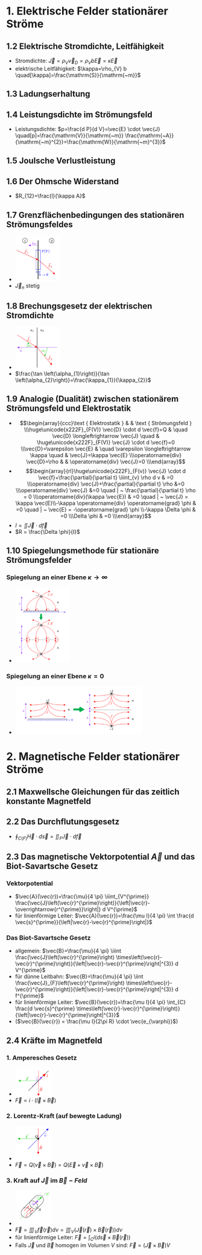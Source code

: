 # 1. Elektrische Felder stationärer Ströme 
## 1.2 Elektrische Stromdichte, Leitfähigkeit 
- Stromdichte: $\vec{J}=\rho_{V} \vec{v}_{D}=\rho_{V} b \vec{E}=\kappa \vec{E}$ 
- elektrische Leitfähigkeit: $\kappa=\rho_{V} b \quad[\kappa]=\frac{\mathrm{S}}{\mathrm{~m}}$ 

## 1.3 Ladungserhaltung 

## 1.4 Leistungsdichte im Strömungsfeld 
- Leistungsdichte: $p=\frac{d P}{d V}=\vec{E} \cdot \vec{J} \quad[p]=\frac{\mathrm{V}}{\mathrm{~m}} \frac{\mathrm{~A}}{\mathrm{~m}^{2}}=\frac{\mathrm{W}}{\mathrm{~m}^{3}}$ 

## 1.5 Joulsche Verlustleistung 

## 1.6 Der Ohmsche Widerstand 
- $R_{12}=\frac{l}{\kappa A}$ 

## 1.7 Grenzflächenbedingungen des stationären Strömungsfeldes 
- <img src="https://raw.githubusercontent.com/xiaomeng-huang-study/images_Theoretische_Elektrotechnik/refs/heads/main/Scrennshot_2025-05-02_09-42-32.png?raw=" width="25%" /> 
- $\vec{J}_{n}$ stetig 

## 1.8 Brechungsgesetz der elektrischen Stromdichte 
- <img src="https://raw.githubusercontent.com/xiaomeng-huang-study/images_Theoretische_Elektrotechnik/refs/heads/main/Scrennshot_2025-05-02_09-44-54.png?raw=" width="25%" /> 
- $\frac{\tan \left(\alpha_{1}\right)}{\tan \left(\alpha_{2}\right)}=\frac{\kappa_{1}}{\kappa_{2}}$ 

## 1.9 Analogie (Dualität) zwischen stationärem Strömungsfeld und Elektrostatik 
- $$\begin{array}{ccc}\text { Elektrostatik } & & \text { Strömungsfeld } \\\huge\unicode{x222F}_{F(V)} \vec{D} \cdot d \vec{f}=Q & \quad \vec{D} \longleftrightarrow \vec{J} \quad  & \huge\unicode{x222F}_{F(V)} \vec{J} \cdot d \vec{f}=0 \\\vec{D}=\varepsilon \vec{E} & \quad  \varepsilon \longleftrightarrow \kappa \quad  & \vec{J}=\kappa \vec{E} \\\operatorname{div} \vec{D}=\rho &  & \operatorname{div} \vec{J}=0 \\\end{array}$$ 
- $$\begin{array}{rl}\huge\unicode{x222F}_{F(v)} \vec{J} \cdot d \vec{f}+\frac{\partial}{\partial t} \iiint_{v} \rho d v & =0 \\\operatorname{div} \vec{J}+\frac{\partial}{\partial t} \rho &=0 \\\operatorname{div} \vec{J} &=0 \quad | ~ \frac{\partial}{\partial t} \rho = 0 \\\operatorname{div}(\kappa  \vec{E}) & =0 \quad | ~ \vec{J} = \kappa  \vec{E}\\-\kappa  \operatorname{div} \operatorname{grad} \phi & =0 \quad | ~ \vec{E} = -\operatorname{grad} \phi \\-\kappa  \Delta \phi & =0 \\\Delta \phi & =0 \\\end{array}$$ 
- $I=\iint \vec{J} \cdot d \vec{f}$ 
- $R = \frac{\Delta \phi}{I}$ 


## 1.10 Spiegelungsmethode für stationäre Strömungsfelder 
### Spiegelung an einer Ebene $\kappa \rightarrow \infty$ 
- <img src="https://raw.githubusercontent.com/xiaomeng-huang-study/images_Theoretische_Elektrotechnik/refs/heads/main/Scrennshot_2025-05-03_15-04-59.png?raw=" width="30%" /> 

### Spiegelung an einer Ebene $\kappa = 0$ 
- <img src="https://raw.githubusercontent.com/xiaomeng-huang-study/images_Theoretische_Elektrotechnik/refs/heads/main/Scrennshot_2025-05-03_15-08-43.png?raw=" width="70%" /> 


# 2. Magnetische Felder stationärer Ströme 
## 2.1 Maxwellsche Gleichungen für das zeitlich konstante Magnetfeld 

## 2.2 Das Durchflutungsgesetz 
- $\oint_{C(F)} \vec{H} \cdot d \vec{s}=\iint_{F} \vec{J} \cdot d \vec{f}$ 

## 2.3 Das magnetische Vektorpotential $\vec{A}$ und das Biot-Savartsche Gesetz 
### Vektorpotential 
- $\vec{A}(\vec{r})=\frac{\mu}{4 \pi} \iiint_{V^{\prime}} \frac{\vec{J}\left(\vec{r}^{\prime}\right)}{\left|\vec{r}-\overrightarrow{r^{\prime}}\right|} d V^{\prime}$ 
- für linienförmige Leiter: $\vec{A}(\vec{r})=\frac{\mu I}{4 \pi} \int \frac{d \vec{s}^{\prime}}{\left|\vec{r}-\vec{r}^{\prime}\right|}$ 

### Das Biot-Savartsche Gesetz 
- allgemein: $\vec{B}=\frac{\mu}{4 \pi} \iiint \frac{\vec{J}\left(\vec{r}^{\prime}\right) \times\left(\vec{r}-\vec{r}^{\prime}\right)}{\left|\vec{r}-\vec{r}^{\prime}\right|^{3}} d V^{\prime}$ 
- für dünne Leitbahn: $\vec{B}=\frac{\mu}{4 \pi} \iint \frac{\vec{J}_{F}\left(\vec{r}^{\prime}\right) \times\left(\vec{r}-\vec{r}^{\prime}\right)}{\left|\vec{r}-\vec{r}^{\prime}\right|^{3}} d f^{\prime}$ 
- für linienförmige Leiter: $\vec{B}(\vec{r})=\frac{\mu I}{4 \pi} \int_{C} \frac{d \vec{s}^{\prime} \times\left(\vec{r}-\vec{r}^{\prime}\right)}{\left|\vec{r}-\vec{r}^{\prime}\right|^{3}}$ 
- ($\vec{B}(\vec{r}) = \frac{\mu I}{2\pi R} \cdot \vec{e_{\varphi}}$) 

## 2.4 Kräfte im Magnetfeld 
### 1. Amperesches Gesetz 
- <img src="https://raw.githubusercontent.com/xiaomeng-huang-study/images_Theoretische_Elektrotechnik/refs/heads/main/Scrennshot_2025-05-15_19-28-59.png?raw=" width="20%" /> 
- $\vec{F}=i \cdot(\vec{l} \times \vec{B})$ 

### 2. Lorentz-Kraft (auf bewegte Ladung) 
- <img src="https://raw.githubusercontent.com/xiaomeng-huang-study/images_Theoretische_Elektrotechnik/refs/heads/main/Scrennshot_2025-05-15_19-29-41.png?raw=" width="20%" /> 
- $\vec{F}=Q(\vec{v} \times \vec{B})=Q(\vec{E}+\vec{v} \times \vec{B})$ 

### 3. Kraft auf $\vec{J}$ im $\vec{B}-Feld$ 
- <img src="https://raw.githubusercontent.com/xiaomeng-huang-study/images_Theoretische_Elektrotechnik/refs/heads/main/Scrennshot_2025-05-15_19-30-25.png?raw=" width="20%" /> 
- $\vec{F}=\iiint_{V} \vec{f}(\vec{r}) d v=\iiint_{V}(\vec{J}(\vec{r}) \times \vec{B}(\vec{r})) d v$ 
- für linienförmige Leiter: $\vec{F}=\int_{C} i(d \vec{s} \times \vec{B}(\vec{r}))$ 
- Falls $\vec{J}$ und $\vec{B}$ homogen im Volumen $V$ sind: $\vec{F}=(\vec{J} \times \vec{B}) V$ 

